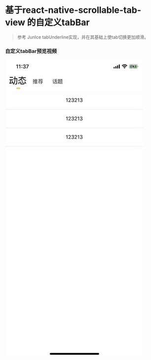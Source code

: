 <!--
 * @Date: 2020-01-08 12:11:44
 * @LastEditTime : 2020-01-08 12:38:52
 * @Description: 
 -->
# 基于react-native-scrollable-tab-view 的自定义tabBar
> 参考 JunIce tabUnderline实现，并在其基础上使tab切换更加顺滑。     
### 自定义tabBar预览视频     
![预览](./1578457489760.gif)